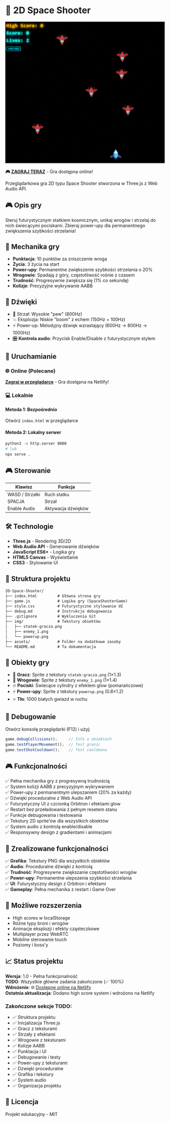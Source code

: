 # 🚀 2D Space Shooter

![Screenshot](./screen/Screenshot.png)

**🎮 [ZAGRAJ TERAZ](https://68c9492c0ed4cc3e874aa217--fanciful-kashata-b61883.netlify.app/)** - Gra dostępna online!

Przeglądarkowa gra 2D typu Space Shooter stworzona w Three.js z Web Audio API.

## 🎮 Opis gry

Steruj futurystycznym statkiem kosmicznym, unikaj wrogów i strzelaj do nich świecącymi pociskami. Zbieraj power-upy dla permanentnego zwiększenia szybkości strzelania!

## 🎯 Mechanika gry

- **Punktacja**: 10 punktów za zniszczenie wroga
- **Życia**: 3 życia na start
- **Power-upy**: Permanentne zwiększenie szybkości strzelania o 20%
- **Wrogowie**: Spadają z góry, częstotliwość rośnie z czasem
- **Trudność**: Progresywnie zwiększa się (1% co sekundę)
- **Kolizje**: Precyzyjne wykrywanie AABB

## 🎵 Dźwięki

- 🔫 Strzał: Wysokie "pew" (800Hz)
- 💥 Eksplozja: Niskie "boom" z echem (150Hz + 100Hz)
- ⚡ Power-up: Melodyjny dźwięk wzrastający (600Hz → 800Hz → 1000Hz)
- 🎛️ **Kontrola audio**: Przycisk Enable/Disable z futurystycznym stylem

## 🚀 Uruchamianie

### 🌐 Online (Polecane)

**[Zagraj w przeglądarce](https://68c9492c0ed4cc3e874aa217--fanciful-kashata-b61883.netlify.app/)** - Gra dostępna na Netlify!

### 💻 Lokalnie

#### Metoda 1: Bezpośrednio

Otwórz `index.html` w przeglądarce

#### Metoda 2: Lokalny serwer

```bash
python3 -m http.server 8000
# lub
npx serve .
```

## 🎮 Sterowanie

| Klawisz         | Funkcja            |
| --------------- | ------------------ |
| WASD / Strzałki | Ruch statku        |
| SPACJA          | Strzał             |
| Enable Audio    | Aktywacja dźwięków |

## 🛠️ Technologie

- **Three.js** - Rendering 3D/2D
- **Web Audio API** - Generowanie dźwięków
- **JavaScript ES6+** - Logika gry
- **HTML5 Canvas** - Wyświetlanie
- **CSS3** - Stylowanie UI

## 📁 Struktura projektu

```
2D-Space-Shooter/
├── index.html         # Główna strona gry
├── game.js            # Logika gry (SpaceShooterGame)
├── style.css          # Futurystyczne stylowanie UI
├── debug.md           # Instrukcje debugowania
├── .gitignore         # Wykluczenia Git
├── img/               # Tekstury obiektów
│   ├── statek-gracza.png
│   ├── enemy_1.png
│   └── powerup.png
├── assets/            # Folder na dodatkowe zasoby
└── README.md          # Ta dokumentacja
```

## 🎨 Obiekty gry

- 🚀 **Gracz**: Sprite z tekstury `statek-gracza.png` (1×1.3)
- 👾 **Wrogowie**: Sprite z tekstury `enemy_1.png` (1×1.4)
- 🔥 **Pociski**: Świecące cylindry z efektem glow (pomarańczowe)
- ⚡ **Power-upy**: Sprite z tekstury `powerup.png` (0.8×1.2)
- ⭐ **Tło**: 1000 białych gwiazd w ruchu

## 🧪 Debugowanie

Otwórz konsolę przeglądarki (F12) i użyj:

```javascript
game.debugCollisions();     // Info o obiektach
game.testPlayerMovement();  // Test granic
game.testShotCooldown();    // Test cooldownu
```

## 🎮 Funkcjonalności

✅ Pełna mechanika gry z progresywną trudnością  
✅ System kolizji AABB z precyzyjnym wykrywaniem  
✅ Power-upy z permanentnym ulepszaniem (20% za każdy)  
✅ Dźwięki proceduralne z Web Audio API  
✅ Futurystyczny UI z czcionką Orbitron i efektami glow  
✅ Restart bez przeładowania z pełnym resetem stanu  
✅ Funkcje debugowania i testowania  
✅ Tekstury 2D sprite'ów dla wszystkich obiektów  
✅ System audio z kontrolą enable/disable  
✅ Responsywny design z gradientami i animacjami  

## 🚀 Zrealizowane funkcjonalności

✅ **Grafika**: Tekstury PNG dla wszystkich obiektów  
✅ **Audio**: Proceduralne dźwięki z kontrolą  
✅ **Trudność**: Progresywne zwiększanie częstotliwości wrogów  
✅ **Power-upy**: Permanentne ulepszenia szybkości strzelania  
✅ **UI**: Futurystyczny design z Orbitron i efektami  
✅ **Gameplay**: Pełna mechanika z restart i Game Over  

## 🔮 Możliwe rozszerzenia

- High scores w localStorage
- Różne typy broni i wrogów
- Animacje eksplozji i efekty cząsteczkowe
- Multiplayer przez WebRTC
- Mobilne sterowanie touch
- Poziomy i boss'y

## 📈 Status projektu

**Wersja**: 1.0 - Pełna funkcjonalność  
**TODO**: Wszystkie główne zadania zakończone (✅ 100%)  
**Wdrożenie**: 🌐 [Dostępne online na Netlify](https://68c9492c0ed4cc3e874aa217--fanciful-kashata-b61883.netlify.app/)  
**Ostatnia aktualizacja**: Dodano high score system i wdrożono na Netlify  

### Zakończone sekcje TODO:

- ✅ Struktura projektu
- ✅ Inicjalizacja Three.js  
- ✅ Gracz z teksturami
- ✅ Strzały z efektami
- ✅ Wrogowie z teksturami
- ✅ Kolizje AABB
- ✅ Punktacja i UI
- ✅ Debugowanie i testy
- ✅ Power-upy z teksturami
- ✅ Dźwięki proceduralne
- ✅ Grafika i tekstury
- ✅ System audio
- ✅ Organizacja projektu

## 📄 Licencja

Projekt edukacyjny - MIT